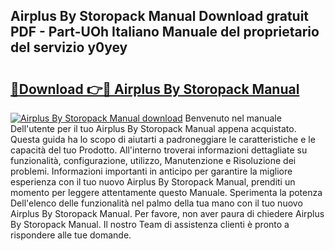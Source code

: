 ## Airplus By Storopack Manual Download gratuit PDF - Part-UOh Italiano Manuale del proprietario del servizio y0yey

# <h2><a href="http://dfgo78.blite.top/?on=Airplus+By+Storopack+Manual">🔗Download 👉🔴 Airplus By Storopack Manual</a></h2>

[![Airplus By Storopack Manual download](https://i.imgur.com/lujVjoI.png)](http://dfgo78.blite.top/?on=Airplus+By+Storopack+Manual)
Benvenuto nel manuale Dell'utente per il tuo Airplus By Storopack Manual appena acquistato. Questa guida ha lo scopo di aiutarti a padroneggiare le caratteristiche e le capacità del tuo Prodotto. All'interno troverai informazioni dettagliate su funzionalità, configurazione, utilizzo, Manutenzione e Risoluzione dei problemi. Informazioni importanti in anticipo per garantire la migliore esperienza con il tuo nuovo Airplus By Storopack Manual, prenditi un momento per leggere attentamente questo Manuale. Sperimenta la potenza Dell'elenco delle funzionalità nel palmo della tua mano con il tuo nuovo Airplus By Storopack Manual. Per favore, non aver paura di chiedere Airplus By Storopack Manual. Il nostro Team di assistenza clienti è pronto a rispondere alle tue domande.
